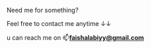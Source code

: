 Need me for something?

Feel free to contact me anytime ↓↓

u can reach me on 📫<b>faishalabiyy@gmail.com</b>
